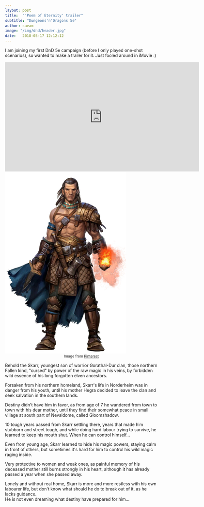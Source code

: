 ```yaml
---
layout: post
title:  "'Poem of Eternity' trailer"
subtitle: "Dungeons'n'Dragons 5e"
author: savam
image: "/img/dnd/header.jpg"
date:   2018-05-17 12:12:12
---
```


I am joining my first DnD 5e campaign (before I only played one-shot scenarios), so wanted to make a trailer for it.
Just fooled around in iMovie :)

<iframe width="640" height="360" src="https://www.youtube.com/embed/Vtim_9yCWAQ?rel=0" frameborder="0" allowfullscreen></iframe>

<img class="def_image" src="/img/dnd/shot1.jpg" width="400px" style="margin: auto;" />
<small style="display:block; text-align:center;">Image from <a href="https://www.pinterest.com/pin/179510735126324759/" target="_blank_">Pinterest</a></small>

Behold the Skarr, youngest son of warrior Gorathal-Dur clan, those northern Fallen kind, "cursed" by power of the raw magic in his veins, by forbidden wild essence of his long forgotten elven ancestors.<br />

Forsaken from his northern homeland, Skarr's life in Norderheim was in danger from his youth, until his mother Hegra decided to leave the clan and seek salvation in the southern lands.<br />

Destiny didn't have him in favor, as from age of 7 he wandered from town to town with his dear mother, until they find their somewhat peace in small village at south part of Nevaldome, called Gloomshadow.<br />

10 tough years passed from Skarr settling there, years that made him stubborn and street tough, and while doing hard labour trying to survive, he learned to keep his mouth shut. When he can control himself...<br />

Even from young age, Skarr learned to hide his magic powers, staying calm in front of others, but sometimes it's hard for him to control his wild magic raging inside.<br />

Very protective to women and weak ones, as painful memory of his deceased mother still burns strongly in his heart, although it has already passed a year when she passed away.<br />

Lonely and without real home, Skarr is more and more restless with his own labourer life, but don't know what should he do to break out of it, as he lacks guidance.<br />
He is not even dreaming what destiny have prepared for him...

